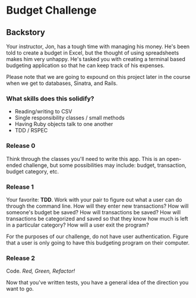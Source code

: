 # Budget Challenge

## Backstory
Your instructor, Jon, has a tough time with managing his money. He's been told to create a budget in Excel, but the thought of using spreadsheets makes him very unhappy. He's tasked you with creating a terminal based budgeting application so that he can keep track of his expenses.

Please note that we are going to expound on this project later in the course when we get to databases, Sinatra, and Rails.

### What skills does this solidify?
* Reading/writing to CSV
* Single responsibility classes / small methods
* Having Ruby objects talk to one another
* TDD / RSPEC

### Release 0
Think through the classes you'll need to write this app. This is an open-ended challenge, but some possibilities may include: budget, transaction, budget category, etc.

### Release 1
Your favorite: **TDD**. Work with your pair to figure out what a user can do through the command line. How will they enter new transactions? How will someone's budget be saved? How will transactions be saved? How will transactions be categorized and saved so that they know how much is left in a particular category? How will a user exit the program?

For the purposes of our challenge, do not have user authentication. Figure that a user is only going to have this budgeting program on their computer.

### Release 2
Code. _Red, Green, Refactor!_

Now that you've written tests, you have a general idea of the direction you want to go.
